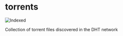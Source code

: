torrents 
========
![Indexed](https://img.shields.io/badge/indexed-195188-blue)

Collection of torrent files discovered in the DHT network
